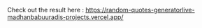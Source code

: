 Check out the result here : https://random-quotes-generatorlive-madhanbabuuradis-projects.vercel.app/
